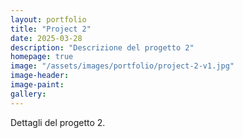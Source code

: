 ```yaml
---
layout: portfolio
title: "Project 2"
date: 2025-03-28
description: "Descrizione del progetto 2"
homepage: true
image: "/assets/images/portfolio/project-2-v1.jpg"
image-header:
image-paint:
gallery:
---
```


Dettagli del progetto 2.
